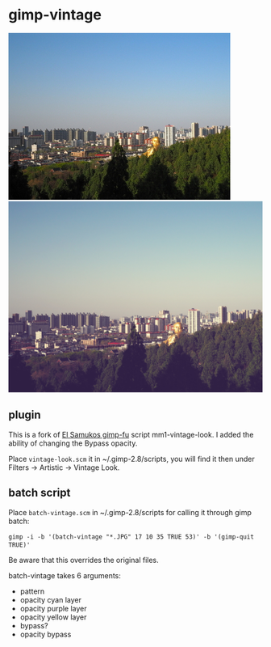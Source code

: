 # gimp-vintage

![alt text](https://github.com/mobody/gimp-vintage/blob/master/orig.jpg "original image")
![alt text](https://github.com/mobody/gimp-vintage/blob/master/vint.jpg "filter applied image")
## plugin

This is a fork of [El Samukos gimp-fu](https://sites.google.com/site/elsamuko/gimp/vintage) script mm1-vintage-look. I added the ability of changing the Bypass opacity.

Place `vintage-look.scm` it in ~/.gimp-2.8/scripts, you will find it then under Filters -> Artistic -> Vintage Look. 

## batch script

Place `batch-vintage.scm` in ~/.gimp-2.8/scripts for calling it through gimp batch:
```
gimp -i -b '(batch-vintage "*.JPG" 17 10 35 TRUE 53)' -b '(gimp-quit TRUE)'
```
Be aware that this overrides the original files.

batch-vintage takes 6 arguments:

+ pattern
+ opacity cyan layer
+ opacity purple layer
+ opacity yellow layer
+ bypass?
+ opacity bypass